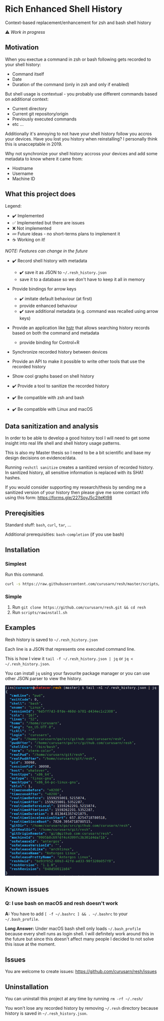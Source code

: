 # Rich Enhanced Shell History

Context-based replacement/enhancement for zsh and bash shell history

:warning: *Work in progress*

## Motivation

When you exectue a command in zsh or bash following gets recorded to your shell history:

- Command itself
- Date
- Duration of the command (only in zsh and only if enabled)

But shell usage is contextual - you probably use different commands based on additional context:

- Current directory
- Current git repository/origin
- Previously executed commands
- etc ...

Additionally it's annoying to not have your shell history follow you accros your devices.
Have you lost you history when reinstalling? I personally think this is unacceptable in 2019.

Why not synchronize your shell history accross your devices and add some metadata to know where it came from:

- Hostname
- Username
- Machine ID

## What this project does

Legend:

- :heavy_check_mark: Implemented
- :white_check_mark: Implemented but there are issues
- :x: Not implemented
- :zzz: Future ideas - no short-terms plans to implement it
- :coffee: Working on it!

*NOTE: Features can change in the future*

- :heavy_check_mark: Record shell history with metadata
  - :heavy_check_mark: save it as JSON to `~/.resh_history.json`
  - save it to a database so we don't have to keep it all in memory

- Provide bindings for arrow keys
  - :heavy_check_mark: imitate default behaviour (at first)
  - provide enhanced behaviour
  - :heavy_check_mark: save additional metadata (e.g. command was recalled using arrow keys)

- Provide an application like [hstr](https://github.com/dvorka/hstr/) that allows searching history records based on both the command and metadata
  - provide binding for Control+R

- Synchronize recorded history between devices

- Provide an API to make it possible to write other tools that use the recorded history

- Show cool graphs based on shell history

- :heavy_check_mark: Provide a tool to sanitize the recorded history

- :heavy_check_mark: Be compatible with zsh and bash

- :heavy_check_mark: Be compatible with Linux and macOS

## Data sanitization and analysis

In order to be able to develop a good history tool I will need to get some insight into real life shell and shell history usage patterns.

This is also my Master thesis so I need to be a bit scientific and base my design decisions on evidence/data.

Running `reshctl sanitize` creates a sanitized version of recorded history.  
In sanitized history, all sensitive information is replaced with its SHA1 hashes.

If you would consider supporting my research/thesis by sending me a sanitized version of your history then please give me some contact info using this form: https://forms.gle/227SoyJ5c2iteKt98

## Prereqisities

Standard stuff: `bash`, `curl`, `tar`, ...

Additional prerequisities: `bash-completion` (if you use bash)

## Installation

### Simplest

Run this command.

```sh
curl -s https://raw.githubusercontent.com/curusarn/resh/master/scripts/rawinstall.sh | bash
```

### Simple

1. Run `git clone https://github.com/curusarn/resh.git && cd resh`
2. Run `scripts/rawinstall.sh`

## Examples

Resh history is saved to `~/.resh_history.json`

Each line is a JSON that represents one executed command line.

This is how I view it `tail -f ~/.resh_history.json | jq` or `jq < ~/.resh_history.json`.  

You can install `jq` using your favourite package manager or you can use other JSON parser to view the history.

![screenshot](img/screen.png)

## Known issues

### Q: I use bash on macOS and resh doesn't work

**A:** You have to add `[ -f ~/.bashrc ] && . ~/.bashrc` to your `~/.bash_profile`.  

**Long Answer:** Under macOS bash shell only loads `~/.bash_profile` because every shell runs as login shell. I will definitely work around this in the future but since this doesn't affect many people I decided to not solve this issue at the moment.

## Issues

You are welcome to create issues: https://github.com/curusarn/resh/issues

## Uninstallation

You can uninstall this project at any time by running `rm -rf ~/.resh/`

You won't lose any recorded history by removing `~/.resh` directory because history is saved in `~/.resh_history.json`.
